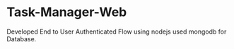 # Task-Manager-Web
Developed End to User Authenticated Flow using nodejs used mongodb for Database.
